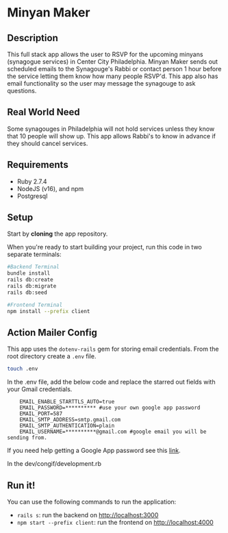 # Minyan Maker

## Description

This full stack app allows the user to RSVP for the upcoming minyans (synagogue services) in Center City Philadelphia. Minyan Maker sends out scheduled emails to the Synagouge's Rabbi or contact person 1 hour before the service letting them know how many people RSVP'd. This app also has email functionality so the user may message the synagouge to ask questions.

## Real World Need

Some synagouges in Philadelphia will not hold services unless they know that 10 people will show up. This app allows Rabbi's to know in advance if they should cancel services.

## Requirements

- Ruby 2.7.4
- NodeJS (v16), and npm
- Postgresql

## Setup

Start by **cloning** the app repository.

When you're ready to start building your project, run this code in two separate terminals:

```sh
#Backend Terminal
bundle install
rails db:create
rails db:migrate 
rails db:seed

#Frontend Terminal
npm install --prefix client

```

## Action Mailer Config

This app uses the `dotenv-rails` gem for storing email credentials.
From the root directory create a `.env` file.

```sh
touch .env
```

In the .env file, add the below code and replace the starred out fields with your Gmail credentials. 
```
    EMAIL_ENABLE_STARTTLS_AUTO=true
    EMAIL_PASSWORD=********** #use your own google app password
    EMAIL_PORT=587
    EMAIL_SMTP_ADDRESS=smtp.gmail.com
    EMAIL_SMTP_AUTHENTICATION=plain
    EMAIL_USERNAME=**********@gmail.com #google email you will be sending from.
```
If you need help getting a Google App password see this [link](https://support.google.com/accounts/answer/185833?hl=en).

In the dev/congif/development.rb
## Run it!

You can use the following commands to run the application:

- `rails s`: run the backend on [http://localhost:3000](http://localhost:3000)
- `npm start --prefix client`: run the frontend on
  [http://localhost:4000](http://localhost:4000)

